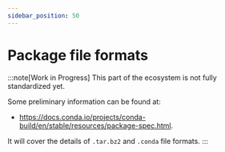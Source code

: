 ```yaml
---
sidebar_position: 50
---
```

# Package file formats

:::note[Work in Progress]
This part of the ecosystem is not fully standardized yet.

Some preliminary information can be found at:

- https://docs.conda.io/projects/conda-build/en/stable/resources/package-spec.html.

It will cover the details of `.tar.bz2` and `.conda` file formats.
:::
